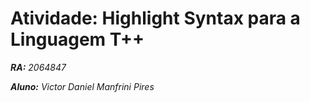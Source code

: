 # Atividade: Highlight Syntax para a Linguagem T++

***RA:** 2064847*


***Aluno:** Victor Daniel Manfrini Pires*
